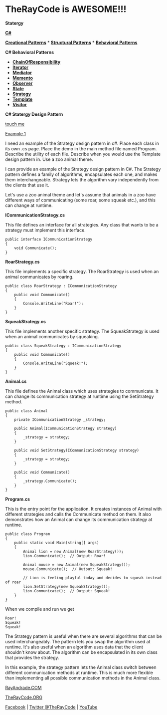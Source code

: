 # TheRayCode is AWESOME!!!

**Statergy**

**[C#](../README.md)** 

**[Creational Patterns](../Creational/README.md)** * **[Structural Patterns](../Structural/README.md)** * **[Behavioral Patterns](../README.md)**

**C# Behavioral Patterns**

* **[ChainOfResponsibility](../ChainOfResponsibility/README.md)**
* **[Iterator](../Iterator/README.md)**
* **[Mediator](../Mediator/README.md)**
* **[Memento](../Memento/README.md)**
* **[Observer](../Observer/README.md)**
* **[State](../State/README.md)**
* **[Strategy](./README.md)**
* **[Template](../Template/README.md)**
* **[Visitor](../Visitor/README.md)**

**C# Statergy Design Pattern**

[touch me](Show/README.md)

[Example 1](./SY1/README.md)

I need an example of the Strategy design pattern in c#. Place each class in its own .cs page. Place the demo in the main method file named Program. Describe the utility of each file. Describe when you would use the Template design pattern in. Use a zoo animal theme.

I can provide an example of the Strategy design pattern in C#. The Strategy pattern defines a family of algorithms, encapsulates each one, and makes them interchangeable. 
Strategy lets the algorithm vary independently from the clients that use it.

Let's use a zoo animal theme and let's assume that animals in a zoo have different ways of communicating (some roar, some squeak etc.), and this can change at runtime.

**ICommunicationStrategy.cs**

This file defines an interface for all strategies. Any class that wants to be a strategy must implement this interface.
```
public interface ICommunicationStrategy
{
    void Communicate();
}
```
**RoarStrategy.cs**

This file implements a specific strategy. The RoarStrategy is used when an animal communicates by roaring.

```
public class RoarStrategy : ICommunicationStrategy
{
    public void Communicate()
    {
        Console.WriteLine("Roar!");
    }
}
```
**SqueakStrategy.cs**

This file implements another specific strategy. The SqueakStrategy is used when an animal communicates by squeaking.

```
public class SqueakStrategy : ICommunicationStrategy
{
    public void Communicate()
    {
        Console.WriteLine("Squeak!");
    }
}
```

**Animal.cs**

This file defines the Animal class which uses strategies to communicate. It can change its communication strategy at runtime using the SetStrategy method.

```
public class Animal
{
    private ICommunicationStrategy _strategy;

    public Animal(ICommunicationStrategy strategy)
    {
        _strategy = strategy;
    }

    public void SetStrategy(ICommunicationStrategy strategy)
    {
        _strategy = strategy;
    }

    public void Communicate()
    {
        _strategy.Communicate();
    }
}
```

**Program.cs**

This is the entry point for the application. It creates instances of Animal with different strategies and calls the Communicate method on them. It also demonstrates how an Animal can change its communication strategy at runtime.

```
public class Program
{
    public static void Main(string[] args)
    {
        Animal lion = new Animal(new RoarStrategy());
        lion.Communicate();  // Output: Roar!

        Animal mouse = new Animal(new SqueakStrategy());
        mouse.Communicate();  // Output: Squeak!

        // Lion is feeling playful today and decides to squeak instead of roar
        lion.SetStrategy(new SqueakStrategy());
        lion.Communicate();  // Output: Squeak!
    }
}
```

When we compile and run we get

```
Roar!
Squeak!
Squeak!
```
The Strategy pattern is useful when there are several algorithms that can be used interchangeably. The pattern lets you swap the algorithm used at runtime. It's also useful when an algorithm uses data that the client shouldn't know about. The algorithm can be encapsulated in its own class that provides the strategy.

In this example, the strategy pattern lets the Animal class switch between different communication methods at runtime. This is much more flexible than implementing all possible communication methods in the Animal class.

[RayAndrade.COM](https://www.RayAndrade.com)

[TheRayCode.ORG](https://www.TheRayCode.org)

[Facebook](https://www.facebook.com/TheRayCode/) | [Twitter @TheRayCode](https://www.twitter.com/TheRayCode/) | [YouTube](https://www.youtube.com/TheRayCode/)

































